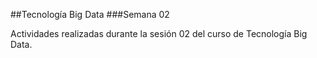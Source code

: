 ##Tecnología Big Data
###Semana 02

Actividades realizadas durante la sesión 02 del curso de Tecnología Big Data.
